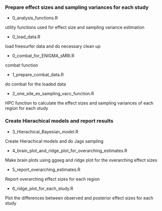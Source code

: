 
### Prepare effect sizes and sampling variances for each study

* 0_analysis_functions.R

utility functions used for effect size and sampling variance estimation

* 0_load_data.R

load freesurfer data and do necessary clean up

* 0_combat_for_ENIGMA_sMRI.R

combat function

* 1_prepare_combat_data.R

do combat for the loaded data

* 2_one_site_es_sampling_vacc_function.R

HPC function to calculate the effect sizes and sampling variances of each region for each study

### Create Hierachical models and report results
* 3_Hierachical_Bayesian_model.R

Create Hierachical models and do Jags sampling

* 4_brain_plot_and_ridge_plot_for_overarching_estimates.R

Make brain plots using ggseg and ridge plot for the overarching effect sizes

* 5_report_overarching_estimates.R

Report overarching effect sizes for each region

* 6_ridge_plot_for_each_study.R

Plot the differences between observed and posterior effect sizes for each study
